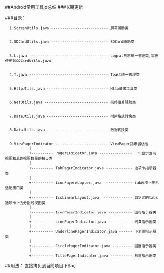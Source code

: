 
##Android常用工具类总结
###长期更新



         
###目录：
   
      1.ScreenUtils.java -------------------------- 屏幕辅助类 

       
      2.SDCardUtils.java -------------------------- SDCard辅助类
      

      3.L.java ------------------------------------ Logcat日志统一管理类,需要使用到SDCardUtils.java
      

      4.T.java ------------------------------------ Toast统一管理类

    
      5.HttpUtils.java ---------------------------- Http请求工具类


      6.NetUtils.java ----------------------------- 网络相关辅助类

     
      7.DateUtils.java ---------------------------- 时间格式转换类
      
      
      8.DataUtils.java ---------------------------- 数据转换类


      9.ViewPagerIndicator ------------------------ ViewPager指示器总结
	           | 
	           +---------- PagerIndicator.java --------------- 一个显示当前视图和总的视图数量的接口类   
	           |   
               +---------- TabPagerIndicator.java ------------ 选项卡指示器类    
               |
               +---------- IconPagerAdapter.java  ------------ tab选项卡图片适配接口类 
               |
               +---------- IcsLinearLayout.java  ------------- 自定义的tabs选项卡上方分割线视图类  
               |
               +---------- IconPagerIndicator.java ----------- 图标指示器类
               |
               +---------- LinePagerIndicator.java ----------- 线条指示器类  
               |
               +---------- UnderlinePagerIndicator.java ------ 下划线指示器类
               |
               +---------- CirclePagerIndicator.java --------- 圆圈指示器类      
               |
               +---------- TitlePagerIndicator.java ---------- 标题指示器类      









##用法：
    直接拷贝到当前项目下即可